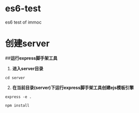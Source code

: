 # es6-test
es6 test of immoc

# 创建server
  ##**运行express脚手架工具**
  1. **进入server目录**

    cd server

  2. **在当前目录(server)下运行express脚手架工具创建ejs模板引擎**
    
    express -e .
    
    npm install